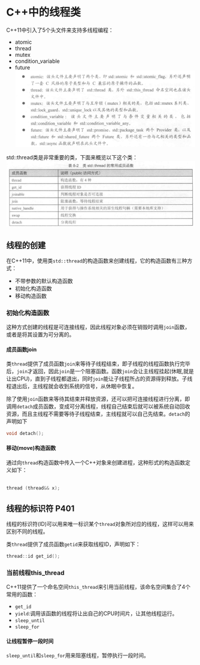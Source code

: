 # C++中的线程类

C++11中引入了5个头文件来支持多线程编程：
- atomic
- thread
- mutex
- condition_variable
- future
![alt text](image.png)

std::thread类是非常重要的类，下面来概览以下这个类：
![alt text](image-1.png)

## 线程的创建

在C++11中，使用类`std::thread`的构造函数来创建线程，它的构造函数有三种方式：
- 不带参数的默认构造函数
- 初始化构造函数
- 移动构造函数


### 初始化构造函数

这种方式创建的线程是可连接线程，因此线程对象必须在销毁时调用`join`函数，或者是将其设置为可分离的。

#### 成员函数join
类`thread`提供了成员函数`join`来等待子线程结束，即子线程的线程函数执行完毕后，`join`才返回，因此`join`是一个阻塞函数。函数`join`会让主线程挂起(休眠,就是让出CPU)，直到子线程都退出，同时`join`能让子线程所占的资源得到释放。子线程退出后，主线程就会收到系统的信号，从休眠中恢复。

除了使用`join`函数来等待其结束并释放资源，还可以把可连接线程进行分离，即调用`detach`成员函数，变成可分离线程，线程自己结束后就可以被系统自动回收资源，而且主线程不需要等待子线程结束，主线程就可以自己先结束。`detach`的声明如下

```C++
void detach();
```


#### 移动(move)构造函数

通过向`thread`构造函数中传入一个C++对象来创建进程，这种形式的构造函数定义如下：
```C++

thread (thread&& x);
```



## 线程的标识符     P401

线程的标识符(ID)可以用来唯一标识某个`thread`对象所对应的线程，这样可以用来区别不同的线程。

类`thread`提供了成员函数`getid`来获取线程ID，声明如下：
```C++
thread::id get_id();
```

### 当前线程this_thread

C++11提供了一个命名空间`this_thread`来引用当前线程，该命名空间集合了4个常用的函数：
- `get_id`
- `yield`:调用该函数的线程将让出自己的CPU时间片，让其他线程运行。
- `sleep_until`
- `sleep_for`

#### 让线程暂停一段时间

`sleep_until`和`sleep_for`用来阻塞线程，暂停执行一段时间。








